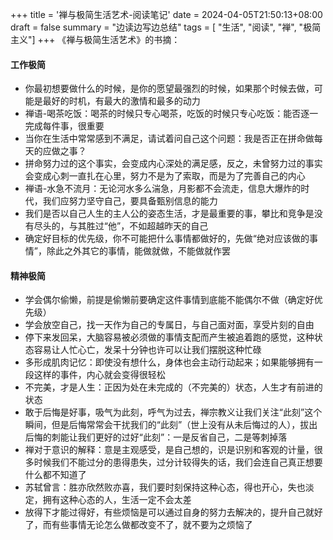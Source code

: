 +++
title = '禅与极简生活艺术-阅读笔记'
date = 2024-04-05T21:50:13+08:00
draft = false
summary = "边读边写边总结"
tags = [ "生活",  "阅读", "禅", "极简主义"]
+++
《禅与极简生活艺术》的书摘：
#### 工作极简
- 你最初想要做什么的时候，是你的愿望最强烈的时候，如果那个时候去做，可能是最好的时机，有最大的激情和最多的动力
- 禅语-喝茶吃饭：喝茶的时候只专心喝茶，吃饭的时候只专心吃饭：能否逐一完成每件事，很重要
- 当你在生活中常常感到不满足，请试着问自己这个问题：我是否正在拼命做每天的应做之事？
- 拼命努力过的这个事实，会变成内心深处的满足感，反之，未曾努力过的事实会变成心刺一直扎在心里，努力不是为了索取，而是为了完善自己的内心
- 禅语-水急不流月：无论河水多么湍急，月影都不会流走，信息大爆炸的时代，我们应努力坚守自己，要具备甄别信息的能力
- 我们是否以自己人生的主人公的姿态生活，才是最重要的事，攀比和竞争是没有尽头的，与其胜过“他”，不如超越昨天的自己
- 确定好目标的优先级，你不可能把什么事情都做好的，先做“绝对应该做的事情”，除此之外其它的事情，能做就做，不能做就作罢
#### 精神极简
- 学会偶尔偷懒，前提是偷懒前要确定这件事情到底能不能偶尔不做（确定好优先级）
- 学会放空自己，找一天作为自己的专属日，与自己面对面，享受片刻的自由
- 停下来发回呆，大脑容易被必须做的事情支配而产生被追着跑的感觉，这种状态容易让人忙心亡，发呆十分钟也许可以让我们摆脱这种忙碌
- 多形成肌肉记忆：即使没有想什么，身体也会主动行动起来；如果能够拥有一段这样的事件，内心就会变得很轻松
- 不完美，才是人生：正因为处在未完成的（不完美的）状态，人生才有前进的状态
- 敢于后悔是好事，吸气为此刻，呼气为过去，禅宗教义让我们关注“此刻”这个瞬间，但是后悔常常会干扰我们的“此刻”（世上没有从未后悔过的人），拔出后悔的刺能让我们更好的过好“此刻”：一是反省自己，二是等刺掉落
- 禅对于意识的解释：意是主观感受，是自己想的，识是识别和客观的计量，很多时候我们不能过分的患得患失，过分计较得失的话，我们会连自己真正想要什么都不知道了
- 苏轼曾言：胜亦欣然败亦喜，我们要时刻保持这种心态，得也开心，失也淡定，拥有这种心态的人，生活一定不会太差
- 放得下才能过得好，有些烦恼是可以通过自身的努力去解决的，提升自己就好了，而有些事情无论怎么做都改变不了，就不要为之烦恼了